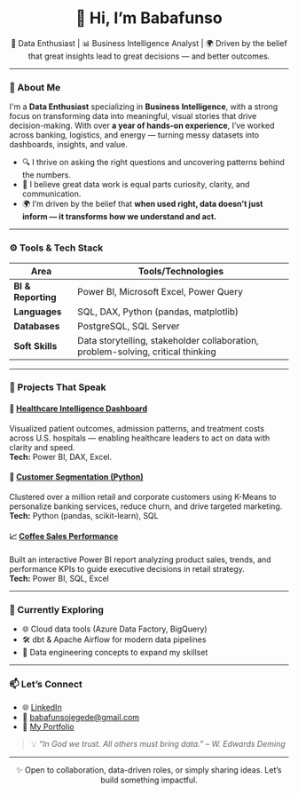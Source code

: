 <h1 align="center">👋 Hi, I’m Babafunso</h1>
<p align="center">
  🚀 Data Enthusiast | 📊 Business Intelligence Analyst | 🌍  Driven by the belief that great insights lead to great decisions — and better outcomes.
</p>

---

### 🧠 About Me

I'm a **Data Enthusiast** specializing in **Business Intelligence**, with a strong focus on transforming data into meaningful, visual stories that drive decision-making. With over **a year of hands-on experience**, I’ve worked across banking, logistics, and energy — turning messy datasets into dashboards, insights, and value.

- 🔍 I thrive on asking the right questions and uncovering patterns behind the numbers.  
- 🎯 I believe great data work is equal parts curiosity, clarity, and communication.  
- 🌍 I’m driven by the belief that **when used right, data doesn’t just inform — it transforms how we understand and act.**

---

### ⚙️ Tools & Tech Stack

| Area            | Tools/Technologies |
|-----------------|--------------------|
| **BI & Reporting** | Power BI, Microsoft Excel, Power Query |
| **Languages**     | SQL, DAX, Python (pandas, matplotlib) |
| **Databases**     | PostgreSQL, SQL Server |
| **Soft Skills**   | Data storytelling, stakeholder collaboration, problem-solving, critical thinking |

---

### 🚀 Projects That Speak

#### 🏥 [Healthcare Intelligence Dashboard](https://github.com/FunsoJay/Healthcare_analysis_dashboard)
Visualized patient outcomes, admission patterns, and treatment costs across U.S. hospitals — enabling healthcare leaders to act on data with clarity and speed.  
**Tech:** Power BI, DAX, Excel. 

#### 🧠 [Customer Segmentation (Python)](https://github.com/FunsoJay/bank_customer_segmentation)
Clustered over a million retail and corporate customers using K-Means to personalize banking services, reduce churn, and drive targeted marketing.  
**Tech:** Python (pandas, scikit-learn), SQL  

#### 📈 [Coffee Sales Performance](https://github.com/FunsoJay/Coffee_sales_project)
Built an interactive Power BI report analyzing product sales, trends, and performance KPIs to guide executive decisions in retail strategy.  
**Tech:** Power BI, SQL, Excel

---

### 🌱 Currently Exploring

- 🌐 Cloud data tools (Azure Data Factory, BigQuery)  
- 🛠️ dbt & Apache Airflow for modern data pipelines  
- 🧩 Data engineering concepts to expand my skillset  

---

### 📫 Let’s Connect

- 🌐 [LinkedIn](https://www.linkedin.com/in/babafunso-jegede-09634a232/)
- 📧 babafunsojegede@gmail.com
- 🧳 [My Portfolio](https://funsojay.github.io/babafunsojegede.github.io/)

> 💡 *“In God we trust. All others must bring data.” – W. Edwards Deming*

---

<p align="center">
  ✨ Open to collaboration, data-driven roles, or simply sharing ideas. Let’s build something impactful.
</p>
